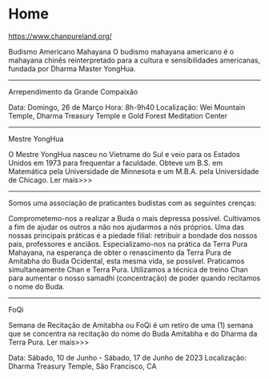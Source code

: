 # Home

https://www.chanpureland.org/


Budismo Americano Mahayana
O budismo mahayana americano é o mahayana chinês reinterpretado para a cultura e sensibilidades americanas,
fundada por Dharma Master YongHua.

----

Arrependimento da Grande Compaixão

Data: Domingo, 26 de Março
Hora: 8h-9h40
Localização: Wei Mountain Temple, Dharma Treasury Temple e Gold Forest Meditation Center


----

Mestre YongHua 

O Mestre YongHua nasceu no Vietname do Sul e veio para os Estados Unidos em 1973 para frequentar a faculdade.  Obteve um B.S. em Matemática pela Universidade de Minnesota e um M.B.A. pela Universidade de Chicago.
Ler mais>>>

----

Somos uma associação de praticantes budistas com as seguintes crenças:

Comprometemo-nos a realizar a Buda o mais depressa possível.
Cultivamos a fim de ajudar os outros a não nos ajudarmos a nós próprios.
Uma das nossas principais práticas é a piedade filial: retribuir a bondade dos nossos pais, professores e anciãos.
Especializamo-nos na prática da Terra Pura Mahayana, na esperança de obter o renascimento da Terra Pura de Amitabha do Buda Ocidental, esta mesma vida, se possível.
Praticamos simultaneamente Chan e Terra Pura. Utilizamos a técnica de treino Chan para aumentar o nosso samadhi (concentração) de poder quando recitamos o nome do Buda.

----

FoQi

Semana de Recitação de Amitabha  ou FoQi é um retiro de uma (1) semana que se concentra na recitação do nome do Buda Amitabha e do Dharma da Terra Pura.
Ler mais>>>

Data: Sábado, 10 de Junho - Sábado, 17 de Junho de 2023
Localização: Dharma Treasury Temple, São Francisco, CA
